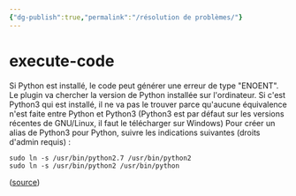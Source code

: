 ```yaml
---
{"dg-publish":true,"permalink":"/résolution de problèmes/"}
---
```



# execute-code

Si Python est installé, le code peut générer une erreur de type "ENOENT". Le plugin va chercher la version de Python installée sur l'ordinateur. Si c'est Python3 qui est installé, il ne va pas le trouver parce qu'aucune équivalence n'est faite entre Python et Python3 (Python3 est par défaut sur les versions récentes de GNU/Linux, il faut le télécharger sur Windows)
Pour créer un alias de Python3 pour Python, suivre les indications suivantes (droits d'admin requis) : 


```shell
sudo ln -s /usr/bin/python2.7 /usr/bin/python2 
sudo ln -s /usr/bin/python2 /usr/bin/python
```

([source](https://askubuntu.com/questions/1144446/python-installed-in-ubuntu-but-python-command-not-found))